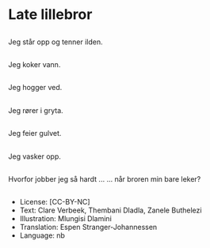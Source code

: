 # Late lillebror

##
Jeg står opp og tenner ilden.

##
Jeg koker vann.

##
Jeg hogger ved.

##
Jeg rører i gryta.

##
Jeg feier gulvet.

##
Jeg vasker opp.

##
Hvorfor jobber jeg så hardt ... ... når broren min bare leker?

##
* License: [CC-BY-NC]
* Text: Clare Verbeek, Thembani Dladla, Zanele Buthelezi
* Illustration: Mlungisi Dlamini
* Translation: Espen Stranger-Johannessen
* Language: nb
